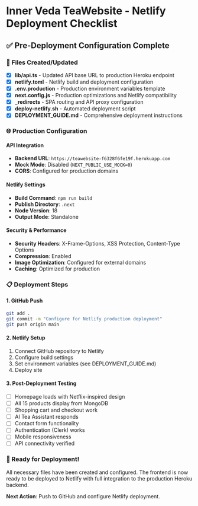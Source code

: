 # Inner Veda TeaWebsite - Netlify Deployment Checklist

## ✅ Pre-Deployment Configuration Complete

### 🔧 Files Created/Updated

- [x] **lib/api.ts** - Updated API base URL to production Heroku endpoint
- [x] **netlify.toml** - Netlify build and deployment configuration
- [x] **.env.production** - Production environment variables template
- [x] **next.config.js** - Production optimizations and Netlify compatibility
- [x] **_redirects** - SPA routing and API proxy configuration
- [x] **deploy-netlify.sh** - Automated deployment script
- [x] **DEPLOYMENT_GUIDE.md** - Comprehensive deployment instructions

### 🌐 Production Configuration

#### API Integration
- **Backend URL**: `https://teawebsite-f6328f6fe19f.herokuapp.com`
- **Mock Mode**: Disabled (`NEXT_PUBLIC_USE_MOCK=0`)
- **CORS**: Configured for production domains

#### Netlify Settings
- **Build Command**: `npm run build`
- **Publish Directory**: `.next`
- **Node Version**: 18
- **Output Mode**: Standalone

#### Security & Performance
- **Security Headers**: X-Frame-Options, XSS Protection, Content-Type Options
- **Compression**: Enabled
- **Image Optimization**: Configured for external domains
- **Caching**: Optimized for production

### 📋 Deployment Steps

#### 1. GitHub Push
```bash
git add .
git commit -m "Configure for Netlify production deployment"
git push origin main
```

#### 2. Netlify Setup
1. Connect GitHub repository to Netlify
2. Configure build settings
3. Set environment variables (see DEPLOYMENT_GUIDE.md)
4. Deploy site

#### 3. Post-Deployment Testing
- [ ] Homepage loads with Netflix-inspired design
- [ ] All 15 products display from MongoDB
- [ ] Shopping cart and checkout work
- [ ] AI Tea Assistant responds
- [ ] Contact form functionality
- [ ] Authentication (Clerk) works
- [ ] Mobile responsiveness
- [ ] API connectivity verified

### 🚀 Ready for Deployment!

All necessary files have been created and configured. The frontend is now ready to be deployed to Netlify with full integration to the production Heroku backend.

**Next Action**: Push to GitHub and configure Netlify deployment.
